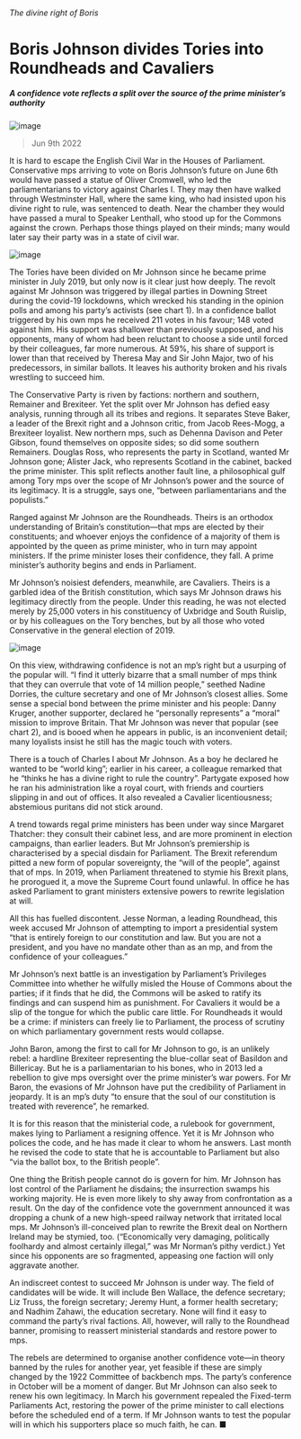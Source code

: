 ###### The divine right of Boris
# Boris Johnson divides Tories into Roundheads and Cavaliers 
##### A confidence vote reflects a split over the source of the prime minister’s authority 
![image](images/20220611_BRP506.jpg) 
> Jun 9th 2022 
It is hard to escape the English Civil War in the Houses of Parliament. Conservative mps arriving to vote on Boris Johnson’s future on June 6th would have passed a statue of Oliver Cromwell, who led the parliamentarians to victory against Charles I. They may then have walked through Westminster Hall, where the same king, who had insisted upon his divine right to rule, was sentenced to death. Near the chamber they would have passed a mural to Speaker Lenthall, who stood up for the Commons against the crown. Perhaps those things played on their minds; many would later say their party was in a state of civil war.
![image](images/20220611_BRC617.png) 

The Tories have been divided on Mr Johnson since he became prime minister in July 2019, but only now is it clear just how deeply. The revolt against Mr Johnson was triggered by illegal parties in Downing Street during the covid-19 lockdowns, which wrecked his standing in the opinion polls and among his party’s activists (see chart 1). In a confidence ballot triggered by his own mps he received 211 votes in his favour; 148 voted against him. His support was shallower than previously supposed, and his opponents, many of whom had been reluctant to choose a side until forced by their colleagues, far more numerous. At 59%, his share of support is lower than that received by Theresa May and Sir John Major, two of his predecessors, in similar ballots. It leaves his authority broken and his rivals wrestling to succeed him. 
The Conservative Party is riven by factions: northern and southern, Remainer and Brexiteer. Yet the split over Mr Johnson has defied easy analysis, running through all its tribes and regions. It separates Steve Baker, a leader of the Brexit right and a Johnson critic, from Jacob Rees-Mogg, a Brexiteer loyalist. New northern mps, such as Dehenna Davison and Peter Gibson, found themselves on opposite sides; so did some southern Remainers. Douglas Ross, who represents the party in Scotland, wanted Mr Johnson gone; Alister Jack, who represents Scotland in the cabinet, backed the prime minister. This split reflects another fault line, a philosophical gulf among Tory mps over the scope of Mr Johnson’s power and the source of its legitimacy. It is a struggle, says one, “between parliamentarians and the populists.” 
Ranged against Mr Johnson are the Roundheads. Theirs is an orthodox understanding of Britain’s constitution—that mps are elected by their constituents; and whoever enjoys the confidence of a majority of them is appointed by the queen as prime minister, who in turn may appoint ministers. If the prime minister loses their confidence, they fall. A prime minister’s authority begins and ends in Parliament. 
Mr Johnson’s noisiest defenders, meanwhile, are Cavaliers. Theirs is a garbled idea of the British constitution, which says Mr Johnson draws his legitimacy directly from the people. Under this reading, he was not elected merely by 25,000 voters in his constituency of Uxbridge and South Ruislip, or by his colleagues on the Tory benches, but by all those who voted Conservative in the general election of 2019. 
![image](images/20220611_BRC624.png) 

On this view, withdrawing confidence is not an mp’s right but a usurping of the popular will. “I find it utterly bizarre that a small number of mps think that they can overrule that vote of 14 million people,” seethed Nadine Dorries, the culture secretary and one of Mr Johnson’s closest allies. Some sense a special bond between the prime minister and his people: Danny Kruger, another supporter, declared he “personally represents” a “moral” mission to improve Britain. That Mr Johnson was never that popular (see chart 2), and is booed when he appears in public, is an inconvenient detail; many loyalists insist he still has the magic touch with voters.
There is a touch of Charles I about Mr Johnson. As a boy he declared he wanted to be “world king”; earlier in his career, a colleague remarked that he “thinks he has a divine right to rule the country”. Partygate exposed how he ran his administration like a royal court, with friends and courtiers slipping in and out of offices. It also revealed a Cavalier licentiousness; abstemious puritans did not stick around. 
A trend towards regal prime ministers has been under way since Margaret Thatcher: they consult their cabinet less, and are more prominent in election campaigns, than earlier leaders. But Mr Johnson’s premiership is characterised by a special disdain for Parliament. The Brexit referendum pitted a new form of popular sovereignty, the “will of the people”, against that of mps. In 2019, when Parliament threatened to stymie his Brexit plans, he prorogued it, a move the Supreme Court found unlawful. In office he has asked Parliament to grant ministers extensive powers to rewrite legislation at will. 
All this has fuelled discontent. Jesse Norman, a leading Roundhead, this week accused Mr Johnson of attempting to import a presidential system “that is entirely foreign to our constitution and law. But you are not a president, and you have no mandate other than as an mp, and from the confidence of your colleagues.” 
Mr Johnson’s next battle is an investigation by Parliament’s Privileges Committee into whether he wilfully misled the House of Commons about the parties; if it finds that he did, the Commons will be asked to ratify its findings and can suspend him as punishment. For Cavaliers it would be a slip of the tongue for which the public care little. For Roundheads it would be a crime: if ministers can freely lie to Parliament, the process of scrutiny on which parliamentary government rests would collapse. 
John Baron, among the first to call for Mr Johnson to go, is an unlikely rebel: a hardline Brexiteer representing the blue-collar seat of Basildon and Billericay. But he is a parliamentarian to his bones, who in 2013 led a rebellion to give mps oversight over the prime minister’s war powers. For Mr Baron, the evasions of Mr Johnson have put the credibility of Parliament in jeopardy. It is an mp’s duty “to ensure that the soul of our constitution is treated with reverence”, he remarked.
It is for this reason that the ministerial code, a rulebook for government, makes lying to Parliament a resigning offence. Yet it is Mr Johnson who polices the code, and he has made it clear to whom he answers. Last month he revised the code to state that he is accountable to Parliament but also “via the ballot box, to the British people”. 
One thing the British people cannot do is govern for him. Mr Johnson has lost control of the Parliament he disdains; the insurrection swamps his working majority. He is even more likely to shy away from confrontation as a result. On the day of the confidence vote the government announced it was dropping a chunk of a new high-speed railway network that irritated local mps. Mr Johnson’s ill-conceived plan to rewrite the Brexit deal on Northern Ireland may be stymied, too. (“Economically very damaging, politically foolhardy and almost certainly illegal,” was Mr Norman’s pithy verdict.) Yet since his opponents are so fragmented, appeasing one faction will only aggravate another.
An indiscreet contest to succeed Mr Johnson is under way. The field of candidates will be wide. It will include Ben Wallace, the defence secretary; Liz Truss, the foreign secretary; Jeremy Hunt, a former health secretary; and Nadhim Zahawi, the education secretary. None will find it easy to command the party’s rival factions. All, however, will rally to the Roundhead banner, promising to reassert ministerial standards and restore power to mps. 
The rebels are determined to organise another confidence vote—in theory banned by the rules for another year, yet feasible if these are simply changed by the 1922 Committee of backbench mps. The party’s conference in October will be a moment of danger. But Mr Johnson can also seek to renew his own legitimacy. In March his government repealed the Fixed-term Parliaments Act, restoring the power of the prime minister to call elections before the scheduled end of a term. If Mr Johnson wants to test the popular will in which his supporters place so much faith, he can. ■

